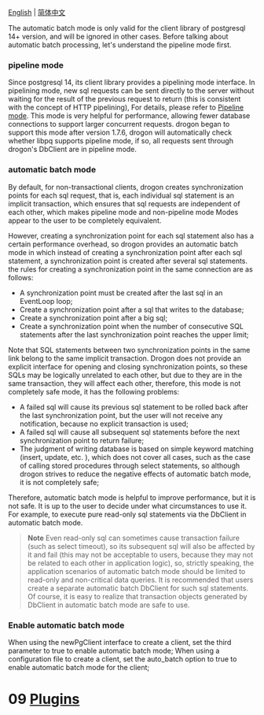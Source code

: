[English](ENG-08-5-DataBase-auto_batch) | [简体中文](CHN-08-3-数据库-自动批处理)

The automatic batch mode is only valid for the client library of postgresql 14+ version, and will be ignored in other cases. Before talking about automatic batch processing, let's understand the pipeline mode first.

### pipeline mode

Since postgresql 14, its client library provides a pipelining mode interface. In pipelining mode, new sql requests can be sent directly to the server without waiting for the result of the previous request to return (this is consistent with the concept of HTTP pipelining), For details, please refer to [Pipeline mode](https://www.postgresql.org/docs/current/libpq-pipeline-mode.html). This mode is very helpful for performance, allowing fewer database connections to support larger concurrent requests.
drogon began to support this mode after version 1.7.6, drogon will automatically check whether libpq supports pipeline mode, if so, all requests sent through drogon's DbClient are in pipeline mode.

### automatic batch mode

By default, for non-transactional clients, drogon creates synchronization points for each sql request, that is, each individual sql statement is an implicit transaction, which ensures that sql requests are independent of each other, which makes pipeline mode and non-pipeline mode Modes appear to the user to be completely equivalent.

However, creating a synchronization point for each sql statement also has a certain performance overhead, so drogon provides an automatic batch mode in which instead of creating a synchronization point after each sql statement, a synchronization point is created after several sql statements. the rules for creating a synchronization point in the same connection are as follows:

- A synchronization point must be created after the last sql in an EventLoop loop;
- Create a synchronization point after a sql that writes to the database;
- Create a synchronization point after a big sql;
- Create a synchronization point when the number of consecutive SQL statements after the last synchronization point reaches the upper limit;

Note that SQL statements between two synchronization points in the same link belong to the same implicit transaction. Drogon does not provide an explicit interface for opening and closing synchronization points, so these SQLs may be logically unrelated to each other, but due to they are in the same transaction, they will affect each other, therefore, this mode is not completely safe mode, it has the following problems:

- A failed sql will cause its previous sql statement to be rolled back after the last synchronization point, but the user will not receive any notification, because no explicit transaction is used;
- A failed sql will cause all subsequent sql statements before the next synchronization point to return failure;
- The judgment of writing database is based on simple keyword matching (insert, update, etc. ), which does not cover all cases, such as the case of calling stored procedures through select statements, so although drogon strives to reduce the negative effects of automatic batch mode, it is not completely safe;

Therefore, automatic batch mode is helpful to improve performance, but it is not safe. It is up to the user to decide under what circumstances to use it. For example, to execute pure read-only sql statements via the DbClient in automatic batch mode.

> **Note** Even read-only sql can sometimes cause transaction failure (such as select timeout), so its subsequent sql will also be affected by it and fail (this may not be acceptable to users, because they may not be related to each other in application logic), so, strictly speaking, the application scenarios of automatic batch mode should be limited to read-only and non-critical data queries. It is recommended that users create a separate automatic batch DbClient for such sql statements. Of course, it is easy to realize that transaction objects generated by DbClient in automatic batch mode are safe to use.

### Enable automatic batch mode

When using the newPgClient interface to create a client, set the third parameter to true to enable automatic batch mode;
When using a configuration file to create a client, set the auto_batch option to true to enable automatic batch mode for the client;

# 09 [Plugins](ENG-09-Plugins)
